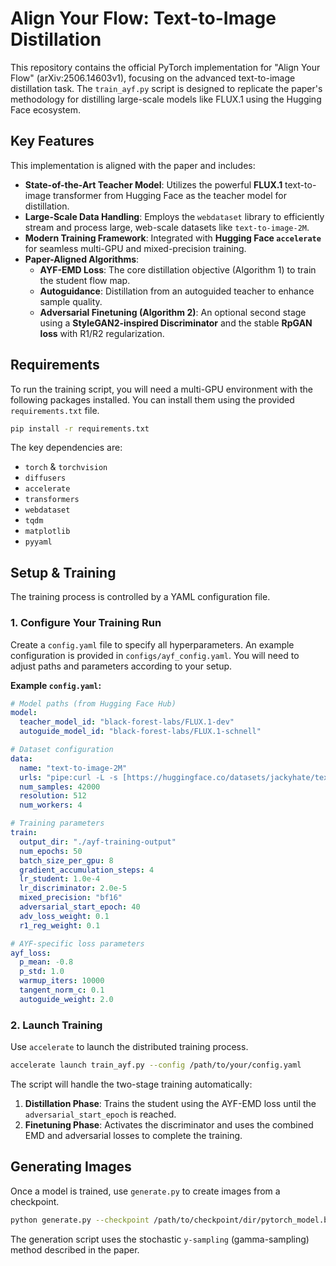 # Align Your Flow: Text-to-Image Distillation

This repository contains the official PyTorch implementation for "Align Your Flow" (arXiv:2506.14603v1), focusing on the advanced text-to-image distillation task. The `train_ayf.py` script is designed to replicate the paper's methodology for distilling large-scale models like FLUX.1 using the Hugging Face ecosystem.

## Key Features

This implementation is aligned with the paper and includes:

-   **State-of-the-Art Teacher Model**: Utilizes the powerful **FLUX.1** text-to-image transformer from Hugging Face as the teacher model for distillation.
-   **Large-Scale Data Handling**: Employs the `webdataset` library to efficiently stream and process large, web-scale datasets like `text-to-image-2M`.
-   **Modern Training Framework**: Integrated with **Hugging Face `accelerate`** for seamless multi-GPU and mixed-precision training.
-   **Paper-Aligned Algorithms**:
    -   **AYF-EMD Loss**: The core distillation objective (Algorithm 1) to train the student flow map.
    -   **Autoguidance**: Distillation from an autoguided teacher to enhance sample quality.
    -   **Adversarial Finetuning (Algorithm 2)**: An optional second stage using a **StyleGAN2-inspired Discriminator** and the stable **RpGAN loss** with R1/R2 regularization.

## Requirements

To run the training script, you will need a multi-GPU environment with the following packages installed. You can install them using the provided `requirements.txt` file.

```bash
pip install -r requirements.txt
```

The key dependencies are:
- `torch` & `torchvision`
- `diffusers`
- `accelerate`
- `transformers`
- `webdataset`
- `tqdm`
- `matplotlib`
- `pyyaml`

## Setup & Training

The training process is controlled by a YAML configuration file.

### 1. Configure Your Training Run

Create a `config.yaml` file to specify all hyperparameters. An example configuration is provided in `configs/ayf_config.yaml`. You will need to adjust paths and parameters according to your setup.

**Example `config.yaml`:**
```yaml
# Model paths (from Hugging Face Hub)
model:
  teacher_model_id: "black-forest-labs/FLUX.1-dev"
  autoguide_model_id: "black-forest-labs/FLUX.1-schnell"

# Dataset configuration
data:
  name: "text-to-image-2M"
  urls: "pipe:curl -L -s [https://huggingface.co/datasets/jackyhate/text-to-image-2M/resolve/main/data_512_2M/data](https://huggingface.co/datasets/jackyhate/text-to-image-2M/resolve/main/data_512_2M/data)_{000000..000000}.tar"
  num_samples: 42000 
  resolution: 512
  num_workers: 4

# Training parameters
train:
  output_dir: "./ayf-training-output"
  num_epochs: 50
  batch_size_per_gpu: 8
  gradient_accumulation_steps: 4
  lr_student: 1.0e-4
  lr_discriminator: 2.0e-5
  mixed_precision: "bf16"
  adversarial_start_epoch: 40
  adv_loss_weight: 0.1
  r1_reg_weight: 0.1

# AYF-specific loss parameters
ayf_loss:
  p_mean: -0.8
  p_std: 1.0
  warmup_iters: 10000
  tangent_norm_c: 0.1
  autoguide_weight: 2.0
```

### 2. Launch Training

Use `accelerate` to launch the distributed training process.

```bash
accelerate launch train_ayf.py --config /path/to/your/config.yaml
```

The script will handle the two-stage training automatically:
1.  **Distillation Phase**: Trains the student using the AYF-EMD loss until the `adversarial_start_epoch` is reached.
2.  **Finetuning Phase**: Activates the discriminator and uses the combined EMD and adversarial losses to complete the training.

## Generating Images

Once a model is trained, use `generate.py` to create images from a checkpoint.

```bash
python generate.py --checkpoint /path/to/checkpoint/dir/pytorch_model.bin --outdir ./output --num-images 16
```

The generation script uses the stochastic `y-sampling` (gamma-sampling) method described in the paper.

